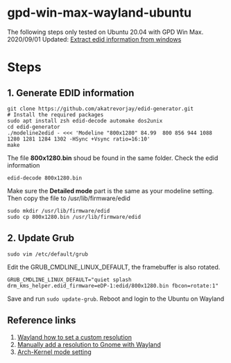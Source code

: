 # gpd-win-max-wayland-ubuntu
The following steps only tested on Ubuntu 20.04 with GPD Win Max.
2020/09/01 Updated: [Extract edid information from windows](https://www.reddit.com/comments/ik3dje)
# Steps
## 1. Generate EDID information
```
git clone https://github.com/akatrevorjay/edid-generator.git
# Install the required packages
sudo apt install zsh edid-decode automake dos2unix
cd edid-generator
./modeline2edid - <<< 'Modeline "800x1280" 84.99  800 856 944 1088 1280 1281 1284 1302 -HSync +Vsync ratio=16:10'
make
```
The file __800x1280.bin__ shoud be found in the same folder.
Check the edid information
```
edid-decode 800x1280.bin
```
Make sure the __Detailed mode__ part is the same as your modeline setting.
Then copy the file to /usr/lib/firmware/edid
```
sudo mkdir /usr/lib/firmware/edid
sudo cp 800x1280.bin /usr/lib/firmware/edid
```

## 2. Update Grub
```
sudo vim /etc/default/grub
```
Edit the GRUB_CMDLINE_LINUX_DEFAULT, the framebuffer is also rotated.
```
GRUB_CMDLINE_LINUX_DEFAULT="quiet splash drm_kms_helper.edid_firmware=eDP-1:edid/800x1280.bin fbcon=rotate:1"
```
Save and run `sudo update-grub`. Reboot and login to the Ubuntu on Wayland

## Reference links
1. [Wayland how to set a custom resolution](https://askubuntu.com/questions/973499/wayland-how-to-set-a-custom-resolution)
2. [Manually add a resolution to Gnome with Wayland](https://superuser.com/questions/1137574/manually-add-a-resolution-to-gnome-with-wayland)
3. [Arch-Kernel mode setting](https://wiki.archlinux.org/index.php/Kernel_mode_setting)



